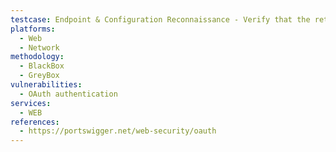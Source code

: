 ```yaml
---
testcase: Endpoint & Configuration Reconnaissance - Verify that the returned configuration files do not expose extra services, endpoints, or capabilities (such as unneeded grant types or registration endpoints). Web (HTTP/HTTPS) service
platforms: 
  - Web
  - Network
methodology: 
  - BlackBox
  - GreyBox
vulnerabilities:
  - OAuth authentication
services:
  - WEB
references:
  - https://portswigger.net/web-security/oauth
---
```

